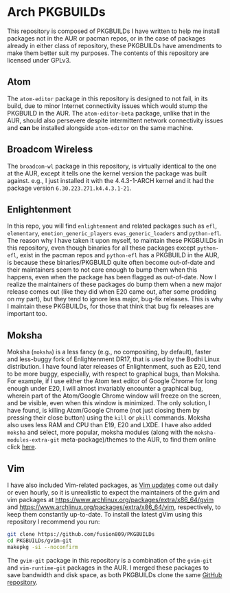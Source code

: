 # Arch PKGBUILDs
This repository is composed of PKGBUILDs I have written to help me install packages not in the AUR or pacman repos, or in the case of packages already in either class of repository, these PKGBUILDs have amendments to make them better suit my purposes. The contents of this repository are licensed under GPLv3.

## Atom
The `atom-editor` package in this repository is designed to not fail, in its build, due to minor Internet connectivity issues which would stump the PKGBUILD in the AUR. The `atom-editor-beta` package, unlike that in the AUR, should also persevere despite intermittent network connectivity issues and **can** be installed alongside `atom-editor` on the same machine.

## Broadcom Wireless
The `broadcom-wl` package in this repository, is virtually identical to the one at the AUR, except it tells one the kernel version the package was built against. e.g., I just installed it with the 4.4.3-1-ARCH kernel and it had the package version `6.30.223.271.k4.4.3.1-21`.

## Enlightenment
In this repo, you will find `enlightenment` and related packages such as `efl`, `elementary`, `emotion_generic_players` `evas_generic_loaders` and `python-efl`. The reason why I have taken it upon myself, to maintain these PKGBUILDs in this repository, even though binaries for all these packages except `python-efl`, exist in the pacman repos and `python-efl` has a PKGBUILD in the AUR, is because these binaries/PKGBUILD quite often become out-of-date and their maintainers seem to not care enough to bump them when this happens, even when the package has been flagged as out-of-date. Now I realize the maintainers of these packages do bump them when a new major release comes out (like they did when E20 came out, after some prodding on my part), but they tend to ignore less major, bug-fix releases. This is why I maintain these PKGBUILDs, for those that think that bug fix releases are important too.

## Moksha
Moksha (`moksha`) is a less fancy (e.g., no compositing, by default), faster and less-buggy fork of Enlightenment DR17, that is used by the Bodhi Linux distribution. I have found later releases of Enlightenment, such as E20, tend to be more buggy, especially, with respect to graphical bugs, than Moksha. For example, if I use either the Atom text editor of Google Chrome for long enough under E20, I will almost invariably encounter a graphical bug, wherein part of the Atom/Google Chrome window will freeze on the screen, and be visible, even when this window is minimized. The only solution, I have found, is killing Atom/Google Chrome (not just closing them by pressing their close button) using the `kill` or `pkill` commands. Moksha also uses less RAM and CPU than E19, E20 and LXDE. I have also added `moksha` and select, more popular, moksha modules (along with the `moksha-modules-extra-git` meta-package)/themes to the AUR, to find them online click [here](https://aur.archlinux.org/packages/?O=0&SeB=nd&K=moksha&outdated=&SB=n&SO=a&PP=50&do_Search=Go).

## Vim
I have also included Vim-related packages, as [Vim updates](https://github.com/vim/vim/releases) come out daily or even hourly, so it is unrealistic to expect the maintainers of the gvim and vim packages at https://www.archlinux.org/packages/extra/x86_64/gvim and https://www.archlinux.org/packages/extra/x86_64/vim, respectively, to keep them constantly up-to-date. To install the latest gVim using this repository I recommend you run:
```bash
git clone https://github.com/fusion809/PKGBUILDs
cd PKGBUILDs/gvim-git
makepkg -si --noconfirm
```
The `gvim-git` package in this repository is a combination of the `gvim-git` and `vim-runtime-git` packages in the AUR. I merged these packages to save bandwidth and disk space, as both PKGBUILDs clone the same [GitHub repository](https://github.com/vim/vim).
